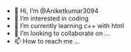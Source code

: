 - 👋 Hi, I’m @Aniketkumar3094
- 👀 I’m interested in coding
- 🌱 I’m currently learning c++ with html
- 💞️ I’m looking to collaborate on ...
- 📫 How to reach me ...

<!---
Aniketkumar3094/Aniketkumar3094 is a ✨ special ✨ repository because its `README.md` (this file) appears on your GitHub profile.
You can click the Preview link to take a look at your changes.
--->
